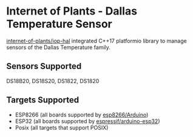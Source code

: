 # Internet of Plants - Dallas Temperature Sensor

[internet-of-plants/iop-hal](https://github.com/internet-of-plants/iop-hal) integrated C++17 platformio library to manage sensors of the Dallas Temperature family.

## Sensors Supported

DS18B20, DS18S20, DS1822, DS1820

## Targets Supported

- ESP8266 (all boards supported by [esp8266/Arduino](https://github.com/esp8266/Arduino))
- ESP32 (all boards supported by [espressif/arduino-esp32](https://github.com/espressif/arduino-esp32/))
- Posix (all targets that support POSIX)